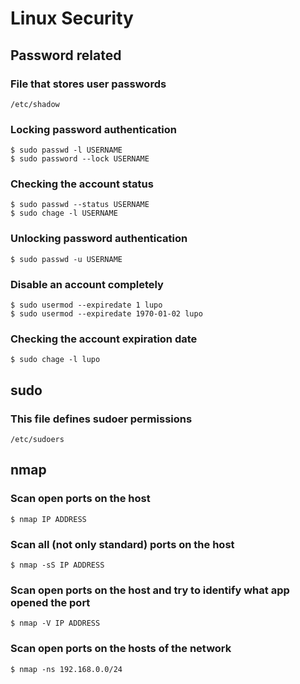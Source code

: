 # Linux Security
## Password related
### File that stores user passwords
```
/etc/shadow
```
### Locking password authentication
```
$ sudo passwd -l USERNAME
$ sudo password --lock USERNAME
```
 
### Checking the account status
```
$ sudo passwd --status USERNAME
$ sudo chage -l USERNAME
``` 
### Unlocking password authentication
```
$ sudo passwd -u USERNAME
``` 
### Disable an account completely
```
$ sudo usermod --expiredate 1 lupo
$ sudo usermod --expiredate 1970-01-02 lupo
``` 
### Checking the account expiration date
```
$ sudo chage -l lupo
```

## sudo
### This file defines sudoer permissions
```
/etc/sudoers
```
## nmap
### Scan open ports on the host
```
$ nmap IP ADDRESS
```
### Scan all (not only standard) ports on the host
```
$ nmap -sS IP ADDRESS
```
### Scan open ports on the host and try to identify what app opened the port
```
$ nmap -V IP ADDRESS
```
### Scan open ports on the hosts of the network
```
$ nmap -ns 192.168.0.0/24
```
